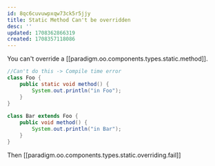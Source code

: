 ```yaml
---
id: 8qc6cuvuwpxqw73ck5r5jjy
title: Static Method Can't be overridden
desc: ''
updated: 1708362866319
created: 1708357118086
---
```



You can't override a [[paradigm.oo.components.types.static.method]].

```java
//Can't do this -> Compile time error
class Foo {
    public static void method() {
        System.out.println("in Foo");
    }
}
 
class Bar extends Foo {
    public void method() {
        System.out.println("in Bar");
    }
}
```

Then [[paradigm.oo.components.types.static.overriding.fail]]